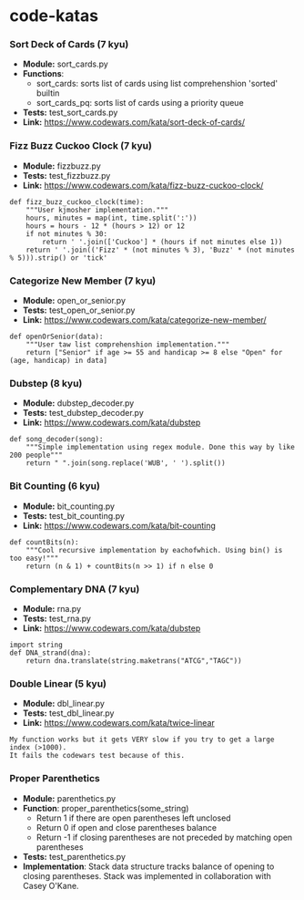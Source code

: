 # code-katas

### Sort Deck of Cards (7 kyu)
- __Module:__ sort_cards.py
- __Functions__:
    - sort_cards: sorts list of cards using list comprehenshion 'sorted' builtin
    - sort_cards_pq: sorts list of cards using a priority queue
- __Tests:__ test_sort_cards.py
- __Link:__ https://www.codewars.com/kata/sort-deck-of-cards/

### Fizz Buzz Cuckoo Clock (7 kyu)
- __Module:__ fizzbuzz.py
- __Tests:__ test_fizzbuzz.py
- __Link:__ https://www.codewars.com/kata/fizz-buzz-cuckoo-clock/

```
def fizz_buzz_cuckoo_clock(time):
    """User kjmosher implementation."""
    hours, minutes = map(int, time.split(':'))
    hours = hours - 12 * (hours > 12) or 12
    if not minutes % 30:
        return ' '.join(['Cuckoo'] * (hours if not minutes else 1))
    return ' '.join(('Fizz' * (not minutes % 3), 'Buzz' * (not minutes % 5))).strip() or 'tick'
```

### Categorize New Member (7 kyu)
- __Module:__ open_or_senior.py
- __Tests:__ test_open_or_senior.py
- __Link:__ https://www.codewars.com/kata/categorize-new-member/

```
def openOrSenior(data):
    """User taw list comprehenshion implementation."""
    return ["Senior" if age >= 55 and handicap >= 8 else "Open" for (age, handicap) in data]
```

### Dubstep (8 kyu)
- __Module:__ dubstep_decoder.py
- __Tests:__ test_dubstep_decoder.py
- __Link:__ https://www.codewars.com/kata/dubstep

```
def song_decoder(song):
    """Simple implementation using regex module. Done this way by like 200 people"""
    return " ".join(song.replace('WUB', ' ').split())
```

### Bit Counting (6 kyu)
- __Module:__ bit_counting.py
- __Tests:__ test_bit_counting.py
- __Link:__ https://www.codewars.com/kata/bit-counting

```
def countBits(n):
    """Cool recursive implementation by eachofwhich. Using bin() is too easy!"""
    return (n & 1) + countBits(n >> 1) if n else 0
```

### Complementary DNA (7 kyu)
- __Module:__ rna.py
- __Tests:__ test_rna.py
- __Link:__ https://www.codewars.com/kata/dubstep

```
import string
def DNA_strand(dna):
    return dna.translate(string.maketrans("ATCG","TAGC"))
```

### Double Linear (5 kyu)
- __Module:__ dbl_linear.py
- __Tests:__ test_dbl_linear.py
- __Link:__ https://www.codewars.com/kata/twice-linear

```
My function works but it gets VERY slow if you try to get a large index (>1000).
It fails the codewars test because of this.
```

### Proper Parenthetics
- __Module:__ parenthetics.py
- __Function__: proper_parenthetics(some_string)
    - Return 1 if there are open parentheses left unclosed
    - Return 0 if open and close parentheses balance
    - Return -1 if closing parentheses are not preceded by matching open parentheses
- __Tests:__ test_parenthetics.py
- __Implementation__: Stack data structure tracks balance of opening to closing
parentheses. Stack was implemented in collaboration with Casey O'Kane.